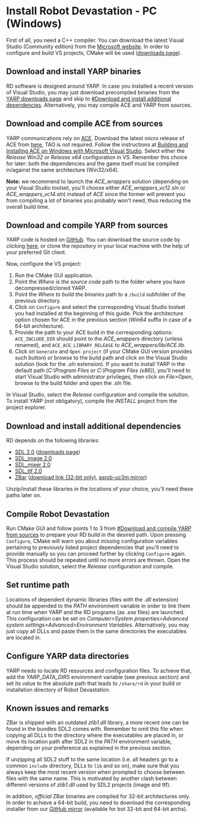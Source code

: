 # Install Robot Devastation - PC (Windows)

First of all, you need a C++ compiler. You can download the latest Visual Studio (Community edition) from the [Microsoft website](https://www.visualstudio.com/downloads/). In order to configure and build VS projects, CMake will be used ([downloads page](https://cmake.org/download/)).

## Download and install YARP binaries

RD software is designed around YARP. In case you installed a recent version of Visual Studio, you may just download precompiled binaries from the [YARP downloads page](http://www.yarp.it/download.html) and skip to [#Download and install additional dependencies](#download-and-install-additional-dependencies). Alternatively, you may compile ACE and YARP from sources.

## Download and compile ACE from sources

YARP communications rely on [ACE](http://www.cs.wustl.edu/~schmidt/ACE.html). Download the latest *micro* release of ACE from [here](http://download.dre.vanderbilt.edu/), TAO is not required. Follow the instructions at [Building and Installing ACE on Windows with Microsoft Visual Studio](http://www.dre.vanderbilt.edu/~schmidt/DOC_ROOT/ACE/ACE-INSTALL.html#msvc). Select either the *Release Win32* or *Release x64* configuration in VS. Remember this choice for later: both the dependencies and the game itself must be compiled in/against the same architecture (Win32/x64).

**Note:** we recommend to launch the *ACE_wrappers* solution (depending on your Visual Studio toolset, you'll choose either *ACE_wrappers_vc12.sln* or *ACE_wrappers_vc14.sln*) instead of *ACE* since the former will prevent you from compiling a lot of binaries you probably won't need, thus reducing the overall build time.

## Download and compile YARP from sources

YARP code is hosted on [GitHub](https://github.com/robotology/yarp). You can download the source code by clicking [here](https://github.com/robotology/yarp/archive/master.zip), or clone the repository in your local machine with the help of your preferred Git client.

Now, configure the VS project:

1. Run the CMake GUI application.
2. Point the *Where is the source code* path to the folder where you have decompressed/cloned YARP.
3. Point the *Where to build the binaries* path to a `/build` subfolder of the previous directory.
4. Click on `Configure` and select the corresponding Visual Studio toolset you had installed at the beginning of this guide. Pick the architecture option chosen for ACE in the previous section (*Win64* suffix in case of a 64-bit architecture).
5. Provide the path to your ACE build in the corresponding options: `ACE_INCLUDE_DIR` should point to the *ACE_wrappers* directory (unless renamed), and `ACE_ACE_LIBRARY_RELEASE` to *ACE_wrappers/lib/ACE.lib*.
6. Click on `Generate` and `Open project` (if your CMake GUI version provides such button) or browse to the build path and click on the Visual Studio solution (look for the *.sln* extension). If you want to install YARP in the default path (*C:\Program Files* or *C:\Program Files (x86)*), you'll need to start Visual Studio with administrator privileges, then click on *File>Open*, browse to the build folder and open the *.sln* file.

In Visual Studio, select the *Release* configuration and compile the solution. To install YARP (not obligatory), compile the *INSTALL* project from the project explorer.

## Download and install additional dependencies

RD depends on the following libraries:
* [SDL 2.0](https://www.libsdl.org/index.php) ([downloads page](https://www.libsdl.org/download-2.0.php))
* [SDL_image 2.0](https://www.libsdl.org/projects/SDL_image/)
* [SDL_mixer 2.0](https://www.libsdl.org/projects/SDL_mixer/)
* [SDL_ttf 2.0](https://www.libsdl.org/projects/SDL_ttf/)
* [ZBar](http://zbar.sourceforge.net/) ([download link (32-bit only)](https://sourceforge.net/projects/zbar/files/latest/download), [asrob-uc3m mirror](https://github.com/asrob-uc3m/ZBar/releases/latest))

Unzip/install these libraries in the locations of your choice, you'll need these paths later on.

## Compile Robot Devastation

Run CMake GUI and follow points 1 to 3 from [#Download and compile YARP from sources](#download-and-compile-yarp-from-sources) to prepare your RD build in the desired path. Upon pressing `Configure`, CMake will warn you about missing configuration variables pertaining to previously listed project dependencies that you'll need to provide manually so you can proceed further by clicking `Configure` again. This process should be repeated until no more errors are thrown. Open the Visual Studio solution, select the *Release* configuration and compile.

## Set runtime path

Locations of dependent dynamic libraries (files with the *.dll* extension) should be appended to the *PATH* environment variable in order to link them at run time when YARP and the RD programs (as *.exe* files) are launched. This configuration can be set on *Computer>System properties>Advanced system settings>Advanced>Environment Variables*. Alternatively, you may just copy all DLLs and paste them in the same directories the executables are located in.

## Configure YARP data directories

YARP needs to locate RD resources and configuration files. To achieve that, add the *YARP_DATA_DIRS* environment variable (see previous section) and set its value to the absolute path that leads to `/share/rd` in your build or installation directory of Robot Devastation.

## Known issues and remarks

ZBar is shipped with an outdated *zlib1.dll* library, a more recent one can be found in the bundles SDL2 comes with. Remember to omit this file when copying all DLLs to the directory where the executables are placed in, or move its location path after SDL2 in the *PATH* environment variable, depending on your preference as explained in the previous section.

If unzipping all SDL2 stuff to the same location (i.e. all headers go to a common `include` directory, DLLs to `lib` and so on), make sure that you always keep the most recent version when prompted to choose between files with the same name. This is motivated by another clash between different versions of *zlib1.dll* used by SDL2 projects (image and ttf).

In addition, *official* ZBar binaries are compiled for 32-bit architectures only. In order to achieve a 64-bit build, you need to download the corresponding installer from our [GitHub mirror](https://github.com/asrob-uc3m/ZBar/releases/latest) (available for bot 32-bit and 64-bit archs).
